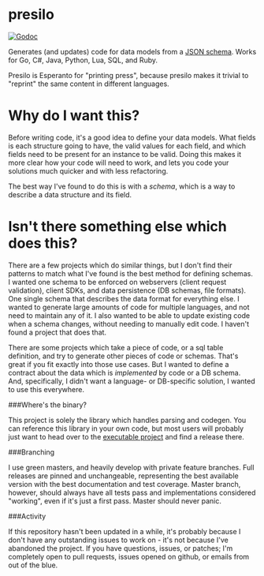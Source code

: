 presilo
====

[![Godoc](https://godoc.org/github.com/Knetic/presilo?status.png)](https://godoc.org/github.com/Knetic/presilo)

Generates (and updates) code for data models from a [JSON schema](http://json-schema.org/). Works for Go, C#, Java, Python, Lua, SQL, and Ruby.

Presilo is Esperanto for "printing press", because presilo makes it trivial to "reprint" the same content in different languages.

Why do I want this?
====

Before writing code, it's a good idea to define your data models. What fields is each structure going to have, the valid values for each field, and which fields need to be present for an instance to be valid. Doing this makes it more clear how your code will need to work, and lets you code your solutions much quicker and with less refactoring.

The best way I've found to do this is with a _schema_, which is a way to describe a data structure and its field.

Isn't there something else which does this?
====

There are a few projects which do similar things, but I don't find their patterns to match what I've found is the best method for defining schemas. I wanted one schema to be enforced on webservers (client request validation), client SDKs, and data persistence (DB schemas, file formats). One single schema that describes the data format for everything else. I wanted to generate large amounts of code for multiple languages, and not need to maintain any of it. I also wanted to be able to update existing code when a schema changes, without needing to manually edit code. I haven't found a project that does that.

There are some projects which take a piece of code, or a sql table definition, and try to generate other pieces of code or schemas. That's great if you fit exactly into those use cases. But I wanted to define a contract about the data which is _implemented_ by code or a DB schema. And, specifically, I didn't want a language- or DB-specific solution, I wanted to use this everywhere.

###Where's the binary?

This project is solely the library which handles parsing and codegen. You can reference this library in your own code, but most users will probably just want to head over to the [executable project](http://github.com/Knetic/presiloExecutable) and find a release there.

###Branching

I use green masters, and heavily develop with private feature branches. Full releases are pinned and unchangeable, representing the best available version with the best documentation and test coverage. Master branch, however, should always have all tests pass and implementations considered "working", even if it's just a first pass. Master should never panic.

###Activity

If this repository hasn't been updated in a while, it's probably because I don't have any outstanding issues to work on - it's not because I've abandoned the project. If you have questions, issues, or patches; I'm completely open to pull requests, issues opened on github, or emails from out of the blue.

